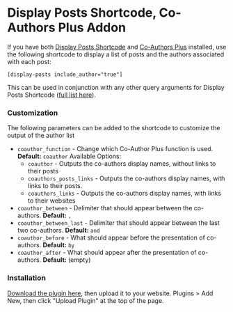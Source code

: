 # Display Posts Shortcode, Co-Authors Plus Addon

If you have both [Display Posts Shortcode](https://wordpress.org/plugins/display-posts-shortcode/) and [Co-Authors Plus](https://wordpress.org/plugins/co-authors-plus/) installed, use the following shortcode to display a list of posts and the authors associated with each post:

`[display-posts include_author="true"]`

This can be used in conjunction with any other query arguments for Display Posts Shortcode ([full list here](https://github.com/billerickson/display-posts-shortcode/wiki#arguments)).

### Customization

The following parameters can be added to the shortcode to customize the output of the author list

* `coauthor_function` - Change which Co-Author Plus function is used. **Default:** `coauthor`
Available Options:  
  * `coauthor` - Outputs the co-authors display names, without links to their posts  
  * `coauthors_posts_links` - Outputs the co-authors display names, with links to their posts.  
  * `coauthors_links` - Outputs the co-authors display names, with links to their websites  
* `coauthor_between` - Delimiter that should appear between the co-authors. **Default:** ` , `  
* `coauthor_between_last` - Delimiter that should appear between the last two co-authors. **Default:** ` and `  
* `coauthor_before` - What should appear before the presentation of co-authors. **Default:** `by `  
* `coauthor_after` - What should appear after the presentation of co-authors. **Default:** (empty)

### Installation

[Download the plugin here](https://github.com/billerickson/dps-coauthor-addon/archive/master.zip), then upload it to your website. Plugins > Add New, then click "Upload Plugin" at the top of the page.